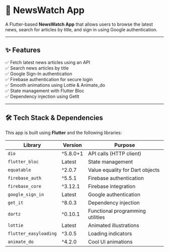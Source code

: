 # 📰 NewsWatch App

A Flutter-based **NewsWatch App** that allows users to browse the latest news, search for articles by title, and sign in using Google authentication.

---

## ✨ Features
✅ Fetch latest news articles using an API  
✅ Search news articles by title  
✅ Google Sign-In authentication  
✅ Firebase authentication for secure login  
✅ Smooth animations using Lottie & Animate_do  
✅ State management with Flutter Bloc  
✅ Dependency injection using GetIt  

---

## 🛠️ Tech Stack & Dependencies
This app is built using **Flutter** and the following libraries:

| Library | Version | Purpose |
|---------|---------|---------|
| `dio` | ^5.8.0+1 | API calls (HTTP client) |
| `flutter_bloc` | Latest | State management |
| `equatable` | ^2.0.7 | Value equality for Dart objects |
| `firebase_auth` | ^5.5.1 | Firebase authentication |
| `firebase_core` | ^3.12.1 | Firebase integration |
| `google_sign_in` | Latest | Google authentication |
| `get_it` | ^8.0.3 | Dependency injection |
| `dartz` | ^0.10.1 | Functional programming utilities |
| `lottie` | Latest | Animated illustrations |
| `flutter_easyloading` | ^3.0.5 | Loading indicators |
| `animate_do` | ^4.2.0 | Cool UI animations |
